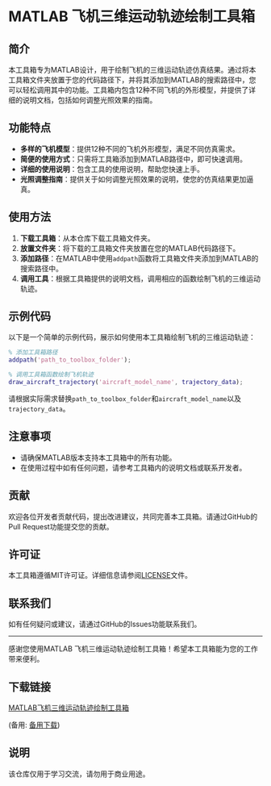 # MATLAB 飞机三维运动轨迹绘制工具箱

## 简介
本工具箱专为MATLAB设计，用于绘制飞机的三维运动轨迹仿真结果。通过将本工具箱文件夹放置于您的代码路径下，并将其添加到MATLAB的搜索路径中，您可以轻松调用其中的功能。工具箱内包含12种不同飞机的外形模型，并提供了详细的说明文档，包括如何调整光照效果的指南。

## 功能特点
- **多样的飞机模型**：提供12种不同的飞机外形模型，满足不同仿真需求。
- **简便的使用方式**：只需将工具箱添加到MATLAB路径中，即可快速调用。
- **详细的使用说明**：包含工具的使用说明，帮助您快速上手。
- **光照调整指南**：提供关于如何调整光照效果的说明，使您的仿真结果更加逼真。

## 使用方法
1. **下载工具箱**：从本仓库下载工具箱文件夹。
2. **放置文件夹**：将下载的工具箱文件夹放置在您的MATLAB代码路径下。
3. **添加路径**：在MATLAB中使用`addpath`函数将工具箱文件夹添加到MATLAB的搜索路径中。
4. **调用工具**：根据工具箱提供的说明文档，调用相应的函数绘制飞机的三维运动轨迹。

## 示例代码
以下是一个简单的示例代码，展示如何使用本工具箱绘制飞机的三维运动轨迹：

```matlab
% 添加工具箱路径
addpath('path_to_toolbox_folder');

% 调用工具箱函数绘制飞机轨迹
draw_aircraft_trajectory('aircraft_model_name', trajectory_data);
```

请根据实际需求替换`path_to_toolbox_folder`和`aircraft_model_name`以及`trajectory_data`。

## 注意事项
- 请确保MATLAB版本支持本工具箱中的所有功能。
- 在使用过程中如有任何问题，请参考工具箱内的说明文档或联系开发者。

## 贡献
欢迎各位开发者贡献代码，提出改进建议，共同完善本工具箱。请通过GitHub的Pull Request功能提交您的贡献。

## 许可证
本工具箱遵循MIT许可证。详细信息请参阅[LICENSE](LICENSE)文件。

## 联系我们
如有任何疑问或建议，请通过GitHub的Issues功能联系我们。

---
感谢您使用MATLAB 飞机三维运动轨迹绘制工具箱！希望本工具箱能为您的工作带来便利。

## 下载链接
[MATLAB飞机三维运动轨迹绘制工具箱](https://pan.quark.cn/s/dd680d2b70b3) 

(备用: [备用下载](https://pan.baidu.com/s/1fhM0j0rXKihUQ_-oTGhJ7w?pwd=1234))

## 说明

该仓库仅用于学习交流，请勿用于商业用途。
